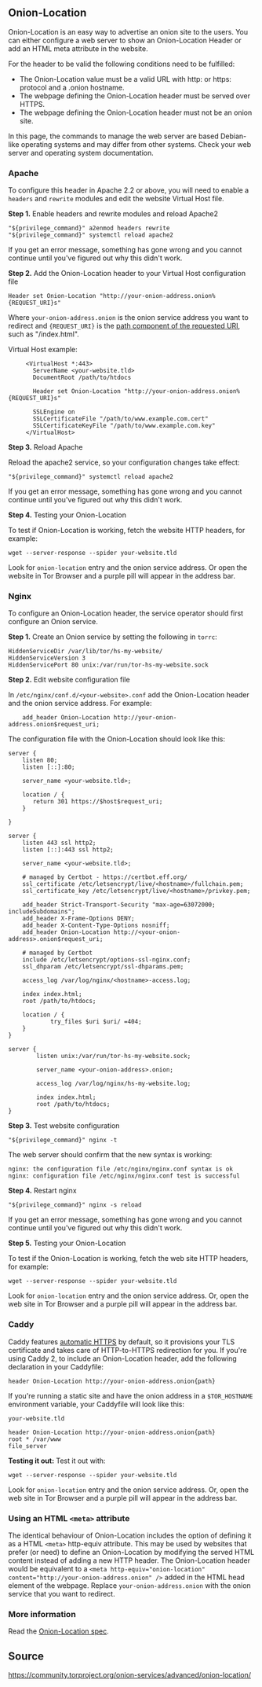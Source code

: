 ## Onion-Location

Onion-Location is an easy way to advertise an onion site to the users.
You can either configure a web server to show an Onion-Location Header or add an HTML meta attribute in the website.

For the header to be valid the following conditions need to be fulfilled:

 * The Onion-Location value must be a valid URL with http: or https: protocol and a .onion hostname.
 * The webpage defining the Onion-Location header must be served over HTTPS.
 * The webpage defining the Onion-Location header must not be an onion site.

In this page, the commands to manage the web server are based Debian-like operating systems and may differ from other systems.
Check your web server and operating system documentation.

### Apache

To configure this header in Apache 2.2 or above, you will need to enable a `headers` and `rewrite` modules and edit the website Virtual Host file.

**Step 1.** Enable headers and rewrite modules and reload Apache2

```
"${privilege_command}" a2enmod headers rewrite
"${privilege_command}" systemctl reload apache2
```

If you get an error message, something has gone wrong and you cannot continue until you've figured out why this didn't work.

**Step 2.** Add the Onion-Location header to your Virtual Host configuration file

```
Header set Onion-Location "http://your-onion-address.onion%{REQUEST_URI}s"
```

Where `your-onion-address.onion` is the onion service address you want to redirect and `{REQUEST_URI}` is the [path component of the requested URI](https://httpd.apache.org/docs/2.4/mod/mod_rewrite.html), such as "/index.html".

Virtual Host example:

```
     <VirtualHost *:443>
       ServerName <your-website.tld>
       DocumentRoot /path/to/htdocs

       Header set Onion-Location "http://your-onion-address.onion%{REQUEST_URI}s"

       SSLEngine on
       SSLCertificateFile "/path/to/www.example.com.cert"
       SSLCertificateKeyFile "/path/to/www.example.com.key"
     </VirtualHost>
```

**Step 3.** Reload Apache

Reload the apache2 service, so your configuration changes take effect:
```
"${privilege_command}" systemctl reload apache2
```

If you get an error message, something has gone wrong and you cannot continue until you've figured out why this didn't work.

**Step 4.** Testing your Onion-Location

To test if Onion-Location is working, fetch the website HTTP headers, for example:

```
wget --server-response --spider your-website.tld
```

Look for `onion-location` entry and the onion service address.
Or open the website in Tor Browser and a purple pill will appear in the address bar.

### Nginx

To configure an Onion-Location header, the service operator should first configure an Onion service.

**Step 1.** Create an Onion service by setting the following in `torrc`:

```
HiddenServiceDir /var/lib/tor/hs-my-website/
HiddenServiceVersion 3
HiddenServicePort 80 unix:/var/run/tor-hs-my-website.sock
```

**Step 2.** Edit website configuration file

In `/etc/nginx/conf.d/<your-website>.conf` add the Onion-Location header and the onion service address.
For example:

```
    add_header Onion-Location http://your-onion-address.onion$request_uri;
```


The configuration file with the Onion-Location should look like this:

```
server {
    listen 80;
    listen [::]:80;

    server_name <your-website.tld>;

    location / {
       return 301 https://$host$request_uri;
    }

}

server {
    listen 443 ssl http2;
    listen [::]:443 ssl http2;

    server_name <your-website.tld>;

    # managed by Certbot - https://certbot.eff.org/
    ssl_certificate /etc/letsencrypt/live/<hostname>/fullchain.pem;
    ssl_certificate_key /etc/letsencrypt/live/<hostname>/privkey.pem;

    add_header Strict-Transport-Security "max-age=63072000; includeSubdomains";
    add_header X-Frame-Options DENY;
    add_header X-Content-Type-Options nosniff;
    add_header Onion-Location http://<your-onion-address>.onion$request_uri;

    # managed by Certbot
    include /etc/letsencrypt/options-ssl-nginx.conf;
    ssl_dhparam /etc/letsencrypt/ssl-dhparams.pem;

    access_log /var/log/nginx/<hostname>-access.log;

    index index.html;
    root /path/to/htdocs;

    location / {
            try_files $uri $uri/ =404;
    }
}

server {
        listen unix:/var/run/tor-hs-my-website.sock;

        server_name <your-onion-address>.onion;

        access_log /var/log/nginx/hs-my-website.log;

        index index.html;
        root /path/to/htdocs;
}
```

**Step 3.** Test website configuration

```
"${privilege_command}" nginx -t
```

The web server should confirm that the new syntax is working:

```
nginx: the configuration file /etc/nginx/nginx.conf syntax is ok
nginx: configuration file /etc/nginx/nginx.conf test is successful
```

**Step 4.** Restart nginx

```
"${privilege_command}" nginx -s reload
```

If you get an error message, something has gone wrong and you cannot continue until you've figured out why this didn't work.

**Step 5.** Testing your Onion-Location

To test if the Onion-Location is working, fetch the web site HTTP headers, for example:

```
wget --server-response --spider your-website.tld
```

Look for `onion-location` entry and the onion service address.
Or, open the web site in Tor Browser and a purple pill will appear in the address bar.

### Caddy

Caddy features [automatic HTTPS](https://caddyserver.com/docs/automatic-https) by default, so it provisions your TLS certificate and takes care of HTTP-to-HTTPS redirection for you.
If you're using Caddy 2, to include an Onion-Location header, add the following declaration in your Caddyfile:

```
header Onion-Location http://your-onion-address.onion{path}
```

If you're running a static site and have the onion address in a `$TOR_HOSTNAME` environment variable, your Caddyfile will look like this:

```
your-website.tld

header Onion-Location http://your-onion-address.onion{path}
root * /var/www
file_server
```

**Testing it out:** Test it out with:

```
wget --server-response --spider your-website.tld
```

Look for `onion-location` entry and the onion service address.
Or, open the web site in Tor Browser and a purple pill will appear in the address bar.

### Using an HTML `<meta>` attribute

The identical behaviour of Onion-Location includes the option of defining it as a HTML `<meta>` http-equiv attribute.
This may be used by websites that prefer (or need) to define an Onion-Location by modifying the served HTML content instead of adding a new HTTP header.
The Onion-Location header would be equivalent to a `<meta http-equiv="onion-location" content="http://your-onion-address.onion" />` added in the HTML head element of the webpage. Replace `your-onion-address.onion` with the onion service that you want to redirect.

### More information

Read the [Onion-Location spec](https://gitweb.torproject.org/tor-browser-spec.git/tree/proposals/100-onion-location-header.txt).

## Source

https://community.torproject.org/onion-services/advanced/onion-location/

